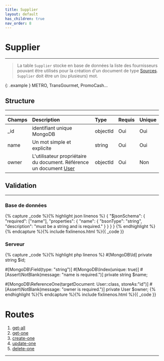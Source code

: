 ```yaml
---
title: Supplier
layout: default
has_children: true
nav_order: 8
---
```


# Supplier
----

> La table `Supplier` stocke en base de données la liste des fournisseurs pouvant être utilisés pour la création d'un document de type [Sources]. `Supplier` doit être un (ou plusieurs) mot.

{: .example }
METRO, TransGourmet, PromoCash...

## Structure
----

| Champs | Description                                                          | Type     | Requis | Unique |
|:-------|:---------------------------------------------------------------------|:---------|:-------|:-------|
| _id    | identifiant unique MongoDB                                           | objectId | Oui    | Oui    |
| name   | Un mot simple et explicite                                           | string   | Oui    | Oui    |
| owner  | L'utilisateur propriétaire du document. Référence un document [User] | objectId | Oui    | Non    |


## Validation
----

### Base de données

{% capture _code %}{% highlight json linenos %}
{
    "$jsonSchema": {
        "required": ["name"],
        "properties": {
            "name": {
                "bsonType": "string",
                "description": "must be a string and is required."
            }
        }
    }
}
{% endhighlight %}{% endcapture %}{% include fixlinenos.html %}{{ _code }}

### Serveur

{% capture _code %}{% highlight php linenos %}
#[MongoDB\Id]
private string $id;

#[MongoDB\Field(type: "string")]
#[MongoDB\Index(unique: true)]
#[Assert\NotBlank(message: "name is required.")]
private string $name;

#[MongoDB\ReferenceOne(targetDocument: User::class, storeAs:"id")]
#[Assert\NotBlank(message: "owner is required.")]
private User $owner;
{% endhighlight %}{% endcapture %}{% include fixlinenos.html %}{{ _code }}

# Routes

1. [get-all]
1. [get-one]
1. [create-one]
1. [update-one]
1. [delete-one]

----

[Sources]: ../sources/index.html
[User]: ../user/index.html
[get-all]: get-all.html
[get-one]: get-one.html
[create-one]: create-one.html
[update-one]: update-one.html
[delete-one]: delete-one.html